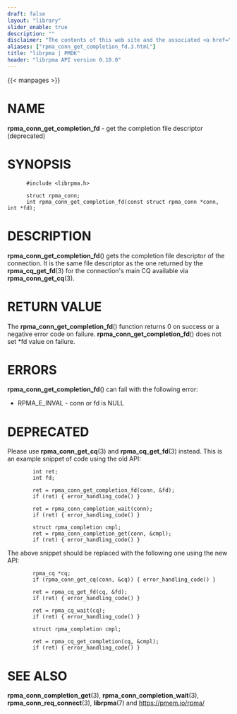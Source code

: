 ```yaml
---
draft: false
layout: "library"
slider_enable: true
description: ""
disclaimer: "The contents of this web site and the associated <a href=\"https://github.com/pmem\">GitHub repositories</a> are BSD-licensed open source."
aliases: ["rpma_conn_get_completion_fd.3.html"]
title: "librpma | PMDK"
header: "librpma API version 0.10.0"
---
```

{{< manpages >}}

[comment]: <> (SPDX-License-Identifier: BSD-3-Clause)
[comment]: <> (Copyright 2020-2022, Intel Corporation)

NAME
====

**rpma\_conn\_get\_completion\_fd** - get the completion file descriptor
(deprecated)

SYNOPSIS
========

          #include <librpma.h>

          struct rpma_conn;
          int rpma_conn_get_completion_fd(const struct rpma_conn *conn, int *fd);

DESCRIPTION
===========

**rpma\_conn\_get\_completion\_fd**() gets the completion file
descriptor of the connection. It is the same file descriptor as the one
returned by the **rpma\_cq\_get\_fd**(3) for the connection\'s main CQ
available via **rpma\_conn\_get\_cq**(3).

RETURN VALUE
============

The **rpma\_conn\_get\_completion\_fd**() function returns 0 on success
or a negative error code on failure.
**rpma\_conn\_get\_completion\_fd**() does not set \*fd value on
failure.

ERRORS
======

**rpma\_conn\_get\_completion\_fd**() can fail with the following error:

-   RPMA\_E\_INVAL - conn or fd is NULL

DEPRECATED
==========

Please use **rpma\_conn\_get\_cq**(3) and **rpma\_cq\_get\_fd**(3)
instead. This is an example snippet of code using the old API:

            int ret;
            int fd;

            ret = rpma_conn_get_completion_fd(conn, &fd);
            if (ret) { error_handling_code() }

            ret = rpma_conn_completion_wait(conn);
            if (ret) { error_handling_code() }

            struct rpma_completion cmpl;
            ret = rpma_conn_completion_get(conn, &cmpl);
            if (ret) { error_handling_code() }

The above snippet should be replaced with the following one using the
new API:

            rpma_cq *cq;
            if (rpma_conn_get_cq(conn, &cq)) { error_handling_code() }

            ret = rpma_cq_get_fd(cq, &fd);
            if (ret) { error_handling_code() }

            ret = rpma_cq_wait(cq);
            if (ret) { error_handling_code() }

            struct rpma_completion cmpl;

            ret = rpma_cq_get_completion(cq, &cmpl);
            if (ret) { error_handling_code() }

SEE ALSO
========

**rpma\_conn\_completion\_get**(3), **rpma\_conn\_completion\_wait**(3),
**rpma\_conn\_req\_connect**(3), **librpma**(7) and
https://pmem.io/rpma/
